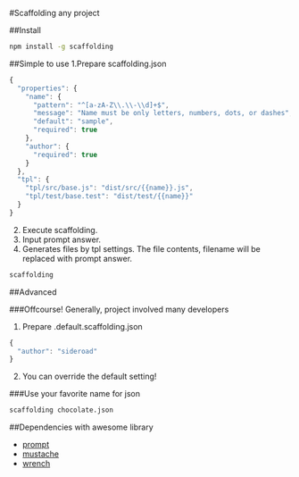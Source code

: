 #Scaffolding any project

##Install
```sh
npm install -g scaffolding
```

##Simple to use
1.Prepare scaffolding.json
```js
{
  "properties": {
    "name": {
      "pattern": "^[a-zA-Z\\.\\-\\d]+$",
      "message": "Name must be only letters, numbers, dots, or dashes",
      "default": "sample",
      "required": true
    },
    "author": {
      "required": true
    }
  },
  "tpl": {
    "tpl/src/base.js": "dist/src/{{name}}.js",
    "tpl/test/base.test": "dist/test/{{name}}"
  }
}
```
2. Execute scaffolding.
3. Input prompt answer.
4. Generates files by tpl settings. The file contents, filename will be replaced with prompt answer.
```sh
scaffolding
```

##Advanced

###Offcourse! Generally, project involved many developers
1. Prepare .default.scaffolding.json
```js
{
  "author": "sideroad"
}
```
2. You can override the default setting!

###Use your favorite name for json
```sh
scaffolding chocolate.json
```

##Dependencies with awesome library
* [prompt](https://github.com/flatiron/prompt)
* [mustache](https://github.com/janl/mustache.js)
* [wrench](https://github.com/ryanmcgrath/wrench-js)

